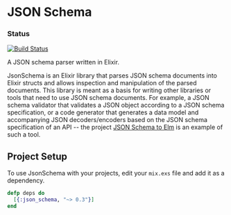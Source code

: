 # JSON Schema

### Status

[![Build Status](https://travis-ci.org/dragonwasrobot/json_schema.svg?branch=master)](https://travis-ci.org/dragonwasrobot/json_schema)

A JSON schema parser written in Elixir.

JsonSchema is an Elixir library that parses JSON schema documents into Elixir
structs and allows inspection and manipulation of the parsed documents. This
library is meant as a basis for writing other libraries or tools that need to
use JSON schema documents. For example, a JSON schema validator that validates a
JSON object according to a JSON schema specification, or a code generator that
generates a data model and accompanying JSON decoders/encoders based on the JSON
schema specification of an API -- the project [JSON Schema to
Elm](https://github.com/dragonwasrobot/json-schema-to-elm) is an example of such
a tool.

## Project Setup

To use JsonSchema with your projects, edit your `mix.exs` file and add it as a
dependency.

```elixir
defp deps do
  [{:json_schema, "~> 0.3"}]
end
```
